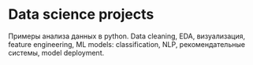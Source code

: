 # Data science projects

Примеры анализа данных в python. Data cleaning, EDA, визуализация, feature engineering, ML models: classification, NLP, рекомендательные системы, model deployment.
